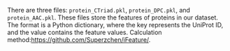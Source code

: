 There are three files: `protein_CTriad.pkl`, `protein_DPC.pkl`, and `protein_AAC.pkl`. These files store the features of proteins in our dataset. The format is a Python dictionary, where the key represents the UniProt ID, and the value contains the feature values. Calculation method:https://github.com/Superzchen/iFeature/.
